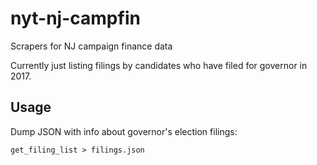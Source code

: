 # nyt-nj-campfin
Scrapers for NJ campaign finance data

Currently just listing filings by candidates who have filed for governor in 2017.

## Usage
Dump JSON with info about governor's election filings:
```
get_filing_list > filings.json
```


